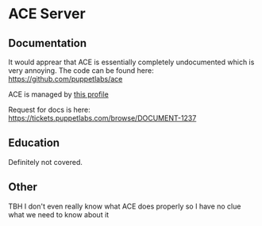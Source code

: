 # ACE Server

## Documentation

It would apprear that ACE is essentially completely undocumented which is very annoying. The code can be found here: https://github.com/puppetlabs/ace

ACE is managed by [this profile](https://github.com/puppetlabs/puppet-enterprise-modules/blob/main/modules/puppet_enterprise/manifests/profile/ace_server.pp)

Request for docs is here: https://tickets.puppetlabs.com/browse/DOCUMENT-1237

## Education

Definitely not covered.

## Other

TBH I don't even really know what ACE does properly so I have no clue what we need to know about it

